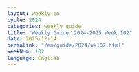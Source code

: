 ```yaml
---
layout: weekly-en
cycle: 2024
categories: weekly guide
title: "Weekly Guide：2024-2025 Week 102"
date: 2025-12-14
permalink: "/en/guide/2024/wk102.html"
weekNum: 102
language: English
---
```

